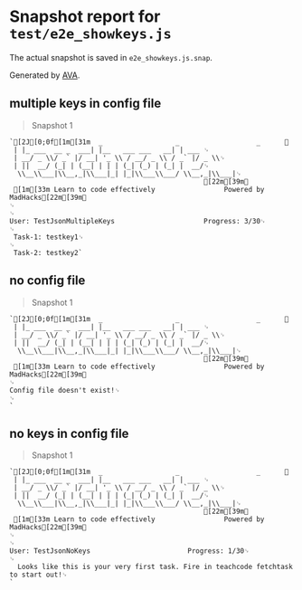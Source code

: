 # Snapshot report for `test/e2e_showkeys.js`

The actual snapshot is saved in `e2e_showkeys.js.snap`.

Generated by [AVA](https://ava.li).

## multiple keys in config file

> Snapshot 1

    `[2J[0;0f[1m[31m  _                  _                   _      ␊
     | |_ ___  __ _  ___| |__   ___ ___   __| | ___ ␊
     | __/ _ \\/ _` |/ __| '_ \\ / __/ _ \\ / _` |/ _ \\␊
     | ||  __/ (_| | (__| | | | (_| (_) | (_| |  __/␊
      \\__\\___|\\__,_|\\___|_| |_|\\___\\___/ \\__,_|\\___|␊
                                                    [22m[39m␊
     [1m[33m Learn to code effectively 				 Powered by MadHacks[22m[39m␊
    ␊
    ␊
    User: TestJsonMultipleKeys						Progress: 3/30␊
    ␊
     Task-1: testkey1␊
    ␊
     Task-2: testkey2`

## no config file

> Snapshot 1

    `[2J[0;0f[1m[31m  _                  _                   _      ␊
     | |_ ___  __ _  ___| |__   ___ ___   __| | ___ ␊
     | __/ _ \\/ _` |/ __| '_ \\ / __/ _ \\ / _` |/ _ \\␊
     | ||  __/ (_| | (__| | | | (_| (_) | (_| |  __/␊
      \\__\\___|\\__,_|\\___|_| |_|\\___\\___/ \\__,_|\\___|␊
                                                    [22m[39m␊
     [1m[33m Learn to code effectively 				 Powered by MadHacks[22m[39m␊
    ␊
    Config file doesn't exist!␊
    ␊
    `

## no keys in config file

> Snapshot 1

    `[2J[0;0f[1m[31m  _                  _                   _      ␊
     | |_ ___  __ _  ___| |__   ___ ___   __| | ___ ␊
     | __/ _ \\/ _` |/ __| '_ \\ / __/ _ \\ / _` |/ _ \\␊
     | ||  __/ (_| | (__| | | | (_| (_) | (_| |  __/␊
      \\__\\___|\\__,_|\\___|_| |_|\\___\\___/ \\__,_|\\___|␊
                                                    [22m[39m␊
     [1m[33m Learn to code effectively 				 Powered by MadHacks[22m[39m␊
    ␊
    ␊
    User: TestJsonNoKeys						Progress: 1/30␊
    ␊
      Looks like this is your very first task. Fire in teachcode fetchtask to start out!␊
    `
